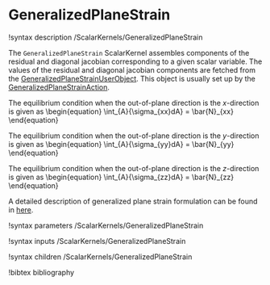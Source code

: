# GeneralizedPlaneStrain

!syntax description /ScalarKernels/GeneralizedPlaneStrain

The `GeneralizedPlaneStrain` ScalarKernel assembles components of the residual and diagonal jacobian corresponding to a given scalar variable. The values of the residual and diagonal jacobian components are fetched from the [GeneralizedPlaneStrainUserObject](/GeneralizedPlaneStrainUserObject.md). This object is usually set up by the [GeneralizedPlaneStrainAction](TensorMechanics/GeneralizedPlaneStrain/index.md).

The equilibrium condition when the out-of-plane direction is the $x$-direction is given as
\begin{equation}
	\int_{A}{\sigma_{xx}dA} = \bar{N}_{xx}
\end{equation}

The equilibrium condition when the out-of-plane direction is the $y$-direction is given as
\begin{equation}
	\int_{A}{\sigma_{yy}dA} = \bar{N}_{yy}
\end{equation}

The equilibrium condition when the out-of-plane direction is the $z$-direction is given as
\begin{equation}
	\int_{A}{\sigma_{zz}dA} = \bar{N}_{zz}
\end{equation}


A detailed description of generalized plane strain formulation can be found in [here](tensor_mechanics/generalized_plane_strain.md).

!syntax parameters /ScalarKernels/GeneralizedPlaneStrain

!syntax inputs /ScalarKernels/GeneralizedPlaneStrain

!syntax children /ScalarKernels/GeneralizedPlaneStrain

!bibtex bibliography
